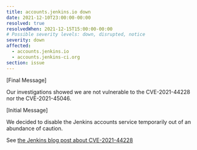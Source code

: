 ```yaml
---
title: accounts.jenkins.io down
date: 2021-12-10T23:00:00-00:00
resolved: true
resolvedWhen: 2021-12-15T15:00:00-00:00
# Possible severity levels: down, disrupted, notice
severity: down
affected:
  - accounts.jenkins.io
  - accounts.jenkins-ci.org
section: issue
---
```

[Final Message]

Our investigations showed we are not vulnerable to the CVE-2021-44228 nor the CVE-2021-45046.

[Initial Message]

We decided to disable the Jenkins accounts service temporarily out of an abundance of caution.

See [the Jenkins blog post about CVE-2021-44228](https://www.jenkins.io/blog/2021/12/10/log4j2-rce-CVE-2021-44228/)
